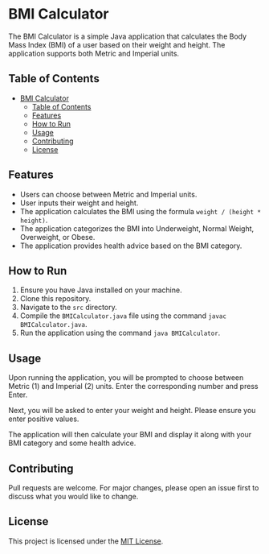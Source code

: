 # BMI Calculator

The BMI Calculator is a simple Java application that calculates the Body Mass Index (BMI) of a user based on their
weight and height. The application supports both Metric and Imperial units.

## Table of Contents

- [BMI Calculator](#bmi-calculator)
    - [Table of Contents](#table-of-contents)
    - [Features](#features)
    - [How to Run](#how-to-run)
    - [Usage](#usage)
    - [Contributing](#contributing)
    - [License](#license)

## Features

- Users can choose between Metric and Imperial units.
- User inputs their weight and height.
- The application calculates the BMI using the formula `weight / (height * height)`.
- The application categorizes the BMI into Underweight, Normal Weight, Overweight, or Obese.
- The application provides health advice based on the BMI category.

## How to Run

1. Ensure you have Java installed on your machine.
2. Clone this repository.
3. Navigate to the `src` directory.
4. Compile the `BMICalculator.java` file using the command `javac BMICalculator.java`.
5. Run the application using the command `java BMICalculator`.

## Usage

Upon running the application, you will be prompted to choose between Metric (1) and Imperial (2) units. Enter the
corresponding number and press Enter.

Next, you will be asked to enter your weight and height. Please ensure you enter positive values.

The application will then calculate your BMI and display it along with your BMI category and some health advice.

## Contributing

Pull requests are welcome. For major changes, please open an issue first to discuss what you would like to change.

## License

This project is licensed under the [MIT License](https://choosealicense.com/licenses/mit/).